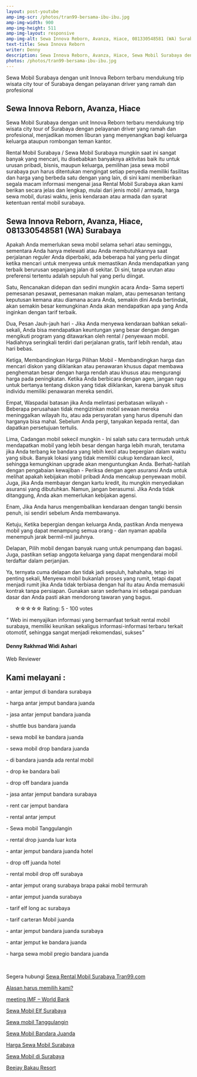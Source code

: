 ```yaml
---
layout: post-youtube
amp-img-scr: /photos/tran99-bersama-ibu-ibu.jpg
amp-img-width: 900
amp-img-height: 511
amp-img-layout: responsive
amp-img-alt: Sewa Innova Reborn, Avanza, Hiace, 081330548581 (WA) Surabaya
text-title: Sewa Innova Reborn
writer: Denny
description: Sewa Innova Reborn, Avanza, Hiace, Sewa Mobil Surabaya dengan unit Innova Reborn terbaru dengan pelayanan driver yang ramah dan profesional
photos: /photos/tran99-bersama-ibu-ibu.jpg
---
```

<p class="post">Sewa Mobil Surabaya dengan unit Innova Reborn terbaru mendukung trip  wisata city tour of Surabaya dengan pelayanan driver yang ramah dan profesional</p>

<div class="small-12 medium-4 cell">
	<amp-youtube
	  data-videoid="uPD4KAdrRoo"
	  layout="responsive"
	  width="380"
	  height="270"
	></amp-youtube>
</div>
<h2 class="post">Sewa Innova Reborn, Avanza, Hiace</h2>
<p class="post">Sewa Mobil Surabaya dengan unit Innova Reborn terbaru mendukung trip  wisata city tour of Surabaya dengan pelayanan driver yang ramah dan profesional, menjadikan momen liburan yang menyenangkan bagi keluarga keluarga ataupun rombongan teman kantor.</p>
<p class="post">Rental Mobil Surabaya / Sewa Mobil Surabaya mungkin saat ini sangat banyak yang mencari, itu disebabkan banyaknya aktivitas baik itu untuk urusan pribadi, bisnis, maupun keluarga, pemilihan jasa sewa mobil surabaya pun harus ditentukan mengingat setiap penyedia memiliki fasilitas dan harga yang berbeda satu dengan yang lain, di sini kami memberikan segala macam informasi mengenai jasa Rental Mobil Surabaya akan kami berikan secara jelas dan lengkap, mulai dari jenis mobil / armada, harga sewa mobil, durasi waktu, jenis kendaraan atau armada dan syarat ketentuan rental mobil surabaya.</p>
<h2 class="post">Sewa Innova Reborn, Avanza, Hiace, 081330548581 (WA) Surabaya</h2>
<p class="post">Apakah Anda memerlukan sewa mobil selama sehari atau seminggu, sementara Anda hanya melewati atau Anda membutuhkannya saat perjalanan reguler Anda diperbaiki, ada beberapa hal yang perlu diingat ketika mencari untuk menyewa untuk memastikan Anda mendapatkan yang terbaik berurusan sepanjang jalan di sekitar. Di sini, tanpa urutan atau preferensi tertentu adalah sepuluh hal yang perlu diingat.</p>
<p class="post">Satu, Rencanakan didepan dan sedini mungkin acara Anda- Sama seperti pemesanan pesawat, pemesanan makan malam, atau pemesanan tentang keputusan kemana atau diamana acara Anda, semakin dini Anda bertindak, akan semakin besar kemungkinan Anda akan mendapatkan apa yang Anda inginkan dengan tarif terbaik.</p>
<p class="post">Dua, Pesan Jauh-jauh hari - Jika Anda menyewa kendaraan bahkan sekali-sekali, Anda bisa mendapatkan keuntungan yang besar dengan dengan mengikuti program yang ditawarkan oleh rental / penyewaan mobil. Hadiahnya seringkali terdiri dari perjalanan gratis, tarif lebih rendah, atau hari bebas.</p>
<p class="post">Ketiga, Membandingkan Harga Pilihan Mobil - Membandingkan harga dan mencari diskon yang diiklankan atau penawaran khusus dapat membawa penghematan besar dengan harga rendah atau khusus atau mengurangi harga pada peningkatan. Ketika Anda berbicara dengan agen, jangan ragu untuk bertanya tentang diskon yang tidak diiklankan, karena banyak situs individu memiliki penawaran mereka sendiri.</p>
<p class="post">Empat, Waspadai batasan jika Anda melintasi perbatasan wilayah - Beberapa perusahaan tidak mengizinkan mobil sewaan mereka meninggalkan wilayah itu, atau ada persyaratan yang harus dipenuhi dan harganya bisa mahal. Sebelum Anda pergi, tanyakan kepada rental, dan dapatkan persetujuan tertulis.</p>
<p class="post">Lima, Cadangan mobil sekecil mungkin - Ini salah satu cara termudah untuk mendapatkan mobil yang lebih besar dengan harga lebih murah, terutama jika Anda terbang ke bandara yang lebih kecil atau bepergian dalam waktu yang sibuk. Banyak lokasi yang tidak memiliki cukup kendaraan kecil, sehingga kemungkinan upgrade akan menguntungkan Anda.
Berhati-hatilah dengan pengabaian kewajiban - Periksa dengan agen asuransi Anda untuk melihat apakah kebijakan mobil pribadi Anda mencakup penyewaan mobil. Juga, jika Anda membayar dengan kartu kredit, itu mungkin menyediakan asuransi yang dibutuhkan. Namun, jangan berasumsi. Jika Anda tidak ditanggung, Anda akan memerlukan kebijakan agensi.</p>
<p class="post">Enam, Jika Anda harus mengembalikan kendaraan dengan tangki bensin penuh, isi sendiri sebelum Anda membawanya. </p>
<p class="post">Ketuju, Ketika bepergian dengan keluarga Anda, pastikan Anda menyewa mobil yang dapat menampung semua orang - dan nyaman apabila menempuh jarak bermil-mil jauhnya.</p>
<p class="post">Delapan, Pilih mobil dengan banyak ruang untuk penumpang dan bagasi. Juga, pastikan setiap anggota keluarga yang dapat mengendarai mobil terdaftar dalam perjanjian.</p>
<p class="post">Ya, ternyata cuma delapan dan tidak jadi sepuluh, hahahaha, tetap ini penting sekali, Menyewa mobil bukanlah proses yang rumit, tetapi dapat menjadi rumit jika Anda tidak terbiasa dengan hal itu atau Anda memasuki kontrak tanpa persiapan. Gunakan saran sederhana ini sebagai panduan dasar dan Anda pasti akan mendorong tawaran yang bagus.</p>
<div itemscope="" itemtype="http://schema.org/Review">
    <ul itemprop="reviewRating" itemscope="" itemtype="http://schema.org/Rating">
      <label for="rating1" title="1 stars">☆</label><label for="rating2" title="2 stars">☆</label><label for="rating3" title="3 stars">☆</label><label for="rating4" title="4 stars">☆</label><label for="rating5" title="5 stars">☆</label> <label itemprop="ratingValue" data-id="110" data-score="5" data-count="100">Rating: 5 - 100 votes</label>
    </ul>
    <div class="line-dec"></div>
    <p itemprop="itemReviewed"><em>"</em> Web ini menyajikan informasi yang bermanfaat terkait rental mobil surabaya, memiliki keunikan sekaligus informasi-informasi terbaru terkait otomotif, sehingga sangat menjadi rekomendasi, sukses<em>"</em></p>
    <div class="author-rate" itemprop="author" itemscope="" itemtype="http://schema.org/Person">
        <amp-img src="/photos/masden.png" width="100" height="100" layout="fixed" alt="Denny Rakhmad Widi Ashari" title="Denny Rakhmad Widi Ashari"></amp-img>
		<span itemprop='name'>
			<h4>Denny Rakhmad Widi Ashari</h4>
		</span>
	</div>
    <span>Web Reviewer</span>
</div>
<h2 class="post">Kami melayani :</h2>
<p class="post">- antar jemput di bandara surabaya </p>
<p class="post">- harga antar jemput bandara juanda</p>
<p class="post">- jasa antar jemput bandara juanda</p>
<p class="post">- shuttle bus bandara juanda</p>
<p class="post">- sewa mobil ke bandara juanda</p>
<p class="post">- sewa mobil drop bandara juanda</p>
<p class="post">- di bandara juanda ada rental mobil</p>
<p class="post">- drop ke bandara bali</p>
<p class="post">- drop off bandara juanda</p>
<p class="post">- jasa antar jemput bandara surabaya</p>
<p class="post">- rent car jemput bandara</p>
<p class="post">- rental antar jemput</p>
<p class="post">- Sewa mobil Tanggulangin</p>
<p class="post">- rental drop juanda luar kota</p>
<p class="post">- antar jemput bandara juanda hotel</p>
<p class="post">- drop off juanda hotel</p>
<p class="post">- rental mobil drop off surabaya</p>
<p class="post">- antar jemput orang surabaya brapa pakai mobil termurah</p>
<p class="post">- antar jemput juanda surabaya</p>
<p class="post">- tarif elf long ac surabaya</p>
<p class="post">- tarif carteran Mobil juanda</p>
<p class="post">- antar jemput bandara juanda surabaya</p>
<p class="post">- antar jemput ke bandara juanda</p>
<p class="post">- harga sewa mobil pregio bandara juanda</p>
<p class="post"><br></p>
<p class="post">Segera hubungi <a href="https://tran99.com/">Sewa Rental Mobil Surabaya Tran99.com</a></p>
<p class="post"><a href="https://tran99.com/2018/11/05/keunggulan-rental-mobil-surabaya/">Alasan harus memilih kami?</a></p>
<p class="post"><a href="https://tran99.com/2018/10/05/rental-annual-meeting-imf-world-bank-di-bali/">meeting IMF – World Bank</a></p>
<p class="post"><a href="https://tran99.com/2018/09/28/sewa-mobil-elf-surabaya/">Sewa Mobil Elf Surabaya</a></p>
<p class="post"><a href="https://tran99.com/2018/08/16/sewa-mobil-tanggulangin/">Sewa mobil Tanggulangin</a></p>
<p class="post"><a href="https://tran99.com/2018/07/23/sewa-mobil-bandara-juanda/">Sewa Mobil Bandara Juanda</a></p>
<p class="post"><a href="https://tran99.com/2018/06/21/harga-sewa-mobil-surabaya/">Harga Sewa Mobil Surabaya</a></p>
<p class="post"><a href="https://tran99.com/2018/05/27/sewa-mobil-di-surabaya/">Sewa Mobil di Surabaya</a></p>
<p class="post"><a href="https://tran99.com/2018/04/12/beejay-bakau-resort/">Beejay Bakau Resort</a></p>
<p class="post"><br></p>